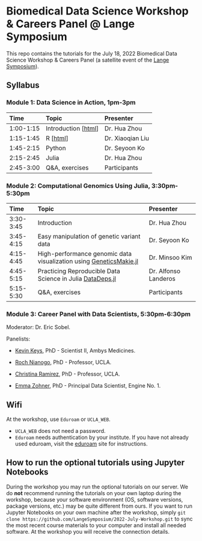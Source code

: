 # Biomedical Data Science Workshop & Careers Panel @ Lange Symposium

This repo contains the tutorials for the July 18, 2022 Biomedical Data Science Workshop & Careers Panel (a satellite event of the [Lange Symposium](https://compmed.ucla.edu/annual-lange-symposium-biomathematics)).

## Syllabus

### Module 1: Data Science in Action, 1pm-3pm

| Time | Topic | Presenter |  
|:-----------|:------------|:------------|  
| 1:00-1:15 | Introduction \[[html](https://langesymposium.github.io/2022-July-Workshop/module1-01-intro/module1-01-intro.html)\] | Dr. Hua Zhou |  
| 1:15-1:45 | R \[[html](https://langesymposium.github.io/2022-July-Workshop/module1-02-R/module1-02-R.html)\] | Dr. Xiaoqian Liu |  
| 1:45-2:15 | Python | Dr. Seyoon Ko |  
| 2:15-2:45 | Julia | Dr. Hua Zhou |  
| 2:45-3:00 | Q&A, exercises | Participants |  

### Module 2: Computational Genomics Using Julia, 3:30pm-5:30pm

| Time | Topic | Presenter |  
|:-----------|:------------|:------------|  
| 3:30-3:45 | Introduction | Dr. Hua Zhou |  
| 3:45-4:15 | Easy manipulation of genetic variant data | Dr. Seyoon Ko |  
| 4:15-4:45 | High-performance genomic data visualization using [GeneticsMakie.jl](https://github.com/mmkim1210/GeneticsMakie.jl)  | Dr. Minsoo Kim |  
| 4:45-5:15 | Practicing Reproducible Data Science in Julia [DataDeps.jl](https://openresearchsoftware.metajnl.com/article/10.5334/jors.244/) | Dr. Alfonso Landeros |  
| 5:15-5:30 | Q&A, exercises | Participants |

### Module 3: Career Panel with Data Scientists, 5:30pm-6:30pm

Moderator: Dr. Eric Sobel. 

Panelists:   



  - [Kevin Keys](https://www.lathisms.org/calendar-2021s/kevin-l-keys), PhD - Scientist II, Ambys Medicines.
  
  - [Roch Nianogo](https://ph.ucla.edu/faculty/nianogo), PhD - Professor, UCLA.

  - [Christina Ramirez](https://ph.ucla.edu/faculty/ramirez), PhD - Professor, UCLA.

  - [Emma Zohner](https://engine1.com/team/emma-zohner), PhD - Principal Data Scientist, Engine No. 1.

## Wifi

At the workshop, use `Eduroam` or `UCLA_WEB`.

- `UCLA_WEB` does not need a password.
- `Eduroam` needs authentication by your institute. If you have not already used eduroam, visit the [eduroam](https://eduroam.org/about/connect-yourself/) site for instructions.

## How to run the optional tutorials using Jupyter Notebooks

During the workshop you may run the optional tutorials on our server. We do **not** recommend running the tutorials on your own laptop during the workshop, because your software environment (OS, software versions, package versions, etc.) may be quite different from ours. If you want to run Jupyter Notebooks on your own machine after the workshop, simply `git clone https://github.com/LangeSymposium/2022-July-Workshop.git` to sync the most recent course materials to your computer and install all needed software. At the workshop you will receive the connection details.
